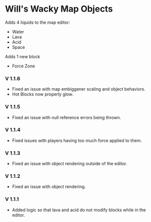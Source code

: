 # Will's Wacky Map Objects

Adds 4 liquids to the map editor:
- Water
- Lava
- Acid
- Space

Adds 1 new block
- Force Zone

### V 1.1.6
- Fixed an issue with map embiggener scaling and object behaviors.
- Hot Blocks now properly glow.

### V 1.1.5
- Fixed an issue with null reference errors being thrown.

### V 1.1.4
- Fixed issues with players having too much force applied to them.

### V 1.1.3
- Fixed an issue with object rendering outside of the editor.

### V 1.1.2
- Fixed an issue with object rendering.

### V 1.1.1
- Added logic so that lava and acid do not modify blocks while in the editor.